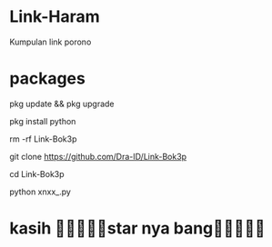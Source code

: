 # Link-Haram
Kumpulan link porono

# packages
pkg update && pkg upgrade

pkg install python 

rm -rf Link-Bok3p 

git clone https://github.com/Dra-ID/Link-Bok3p

cd Link-Bok3p 

python xnxx_.py

# kasih 🌟🌟🌟🌟🌟star nya bang🌟🌟🌟🌟🌟
